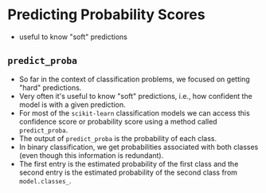 # Predicting Probability Scores
- useful to know "soft" predictions
## `predict_proba`
- So far in the context of classification problems, we focused on getting "hard" predictions. 
- Very often it's useful to know "soft" predictions, i.e., how confident the model is with a given prediction.  
- For most of the `scikit-learn` classification models we can access this confidence score or probability score using a method called `predict_proba`.  
- The output of `predict_proba` is the probability of each class. 
- In binary classification, we get probabilities associated with both classes (even though this information is redundant). 
- The first entry is the estimated probability of the first class and the second entry is the estimated probability of the second class from `model.classes_`. 